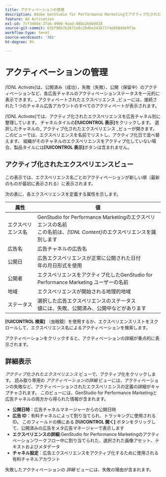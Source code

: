 ```yaml
---
title: アクティベーションの管理
description: Adobe GenStudio for Performance Marketingでアクティブ化されたエクスペリエンスを管理する方法を説明します。
feature: Ad Activation
exl-id: 7cf340d4-37ab-4906-9aad-088a26db0818
source-git-commit: 65bf96b7b2871e0c28dbe341b71f4e8584de9f3e
workflow-type: tm+mt
source-wordcount: '361'
ht-degree: 0%

---
```


# アクティベーションの管理

_[!DNL Activate]_&#x200B;は、公開済み（成功）、失敗（失敗）、公開（保留中）のアクティベーションなど、各広告チャネルのアクティベーションステータスを一元的に表示できます。_ アクティベートされたエクスペリエンス _ビューには、接続された 1 つのチャネル広告アカウントのすべてのアクティベートが表示されます。

_[!DNL Activate]_&#x200B;では、アクティブ化されたエクスペリエンスを広告チャネル別に整理しています。 チャネルタイルの&#x200B;**[!UICONTROL 表示]**&#x200B;をクリックします。 選択したチャネルの_ アクティブ化されたエクスペリエンス _ビューが開きます。 このビューでは、エクスペリエンスを名前でリストし、アクティブ化日で並べ替えます。 組織がそのチャネルのエクスペリエンスをアクティブ化していない場合、製品タイルには&#x200B;**[!UICONTROL 表示]**&#x200B;ボタンは含まれません。

## アクティブ化されたエクスペリエンスビュー

この表示では、エクスペリエンス名ごとのアクティベーションが新しい順（最新のものが最初に表示される）に表示されます。

次の表に、各エクスペリエンスを定義する属性を示します。

| 属性 | 値 |
|------------------|---------------------------------------------------------------------------------------------|
| エクスペリエンス名 | GenStudio for Performance Marketingのエクスペリエンスの名前 <br> この名前は、_[!DNL Content]_&#x200B;のエクスペリエンスを識別します |
| 広告名 | 広告チャネルの広告名 |
| 公開日 | 広告エクスペリエンスが正常に公開された日付 <br> 年の月日形式を使用 |
| 公開者 | エクスペリエンスをアクティブ化したGenStudio for Performance Marketing ユーザーの名前 |
| 地域 | エクスペリエンスが開始される地理的地域 |
| ステータス | 選択した広告エクスペリエンスのステータス <br> 値には、失敗、公開済み、公開中などがあります |

**[!UICONTROL 検索]** （虫眼鏡）を使用するか、エクスペリエンスリストをスクロールして、エクスペリエンス名によるアクティベーションを検索します。

アクティベーションをクリックすると、アクティベーションの詳細が重点的に表示されます。

## 詳細表示

_アクティブ化されたエクスペリエンス_ ビューで、アクティブ化をクリックします。 読み取り専用の _アクティベーションの詳細_ ビューには、アクティベーションの失敗など、アクティベーションされたエクスペリエンスの定義の詳細がキャプチャされます。 このビューには、GenStudio for Performance Marketingと広告チャネルの両方から得られた情報が含まれます。

* **公開日時**：広告チャネルマネージャーからの公開日時
* **広告 ID**：有料チャネルによって割り当てられ、トラッキングに使用される ID。 このフィールドの横にある **[!UICONTROL 開く]** ボタンをクリックして、公開済みの広告をメタ広告マネージャーで表示します
* **エクスペリエンスの詳細**:GenStudio for Performance Marketingのアクティベーションワークフロー中に割り当てられた、選択された画像アセット、テキストおよびメタデータ
* **チャネル設定**：広告エクスペリエンスをアクティブ化するために使用される有料チャネルアカウント

失敗したアクティベーションの _詳細_ ビューには、失敗の理由が含まれます。
